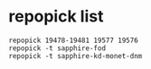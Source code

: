 # repopick list
```
repopick 19478-19481 19577 19576
repopick -t sapphire-fod
repopick -t sapphire-kd-monet-dnm
```
